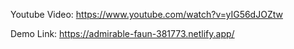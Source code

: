 Youtube Video: https://www.youtube.com/watch?v=yIG56dJOZtw

Demo Link: https://admirable-faun-381773.netlify.app/
